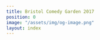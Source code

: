 ```yaml
---
title: Bristol Comedy Garden 2017
position: 0
image: "/assets/img/og-image.png"
layout: index
---
```


